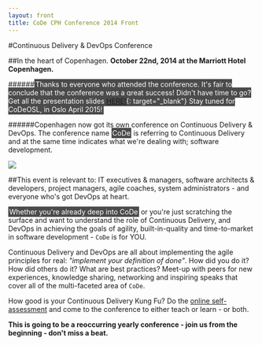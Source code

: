 ```yaml
---
layout: front
title: CoDe CPH Conference 2014 Front
---
```


#Continuous Delivery & DevOps Conference

##In the heart of Copenhagen.
__October 22nd, 2014 at the Marriott Hotel Copenhagen.__

######<span style="background:#4b4b4b; color:#FFFFFF; padding:2px;">Thanks to everyone who attended the conference. It's fair to conclude that the conference was a great success! Didn't have time to go? Get all the presentation slides [HERE!](https://drive.google.com/folderview?id=0B7COmBHPVvgEelpvZFNUX3F0VWs&usp=sharing){: target="_blank"} Stay tuned for CoDeOSL, in Oslo April 2015!</span>

######Copenhagen now got its own conference on Continuous Delivery & DevOps. The conference name <span style="background:#4b4b4b; color:#FFFFFF; padding:2px;">CoDe</span> is referring to Continuous Delivery and at the same time indicates what we're dealing with; software development.

<a href="http://cdmi.praqma.net/">
<img src="{{site.root}}/images/maturity_model_web.png" class="stdright" style="width:500."></a>

##This event is relevant to:
IT executives & managers, software architects & developers, project managers, agile coaches, system administrators - and everyone who's got DevOps at heart.

<span style="background:#4b4b4b; color:#FFFFFF; padding:2px;">Whether you're already deep into CoDe</span> or you're just scratching the surface and want to understand the role of Continuous Delivery, and DevOps in achieving the goals of agility, built-in-quality and time-to-market in software development - `CoDe` is for YOU.

Continuous Delivery and DevOps are all about implementing the agile principles for real: _"implement your definition of done"_. How did you do it? How did others do it? What are best practices? Meet-up with peers for new experiences, knowledge sharing, networking and inspiring speaks that cover all of the multi-faceted area of `CoDe`.

How good is your Continuous Delivery Kung Fu? Do the <a href="http://cdmi.praqma.net" target="_blank">online self-assessment</a> and come to the conference to either teach or learn - or both.

__This is going to be a reoccurring yearly conference - join us from the beginning - don't miss a beat.__
